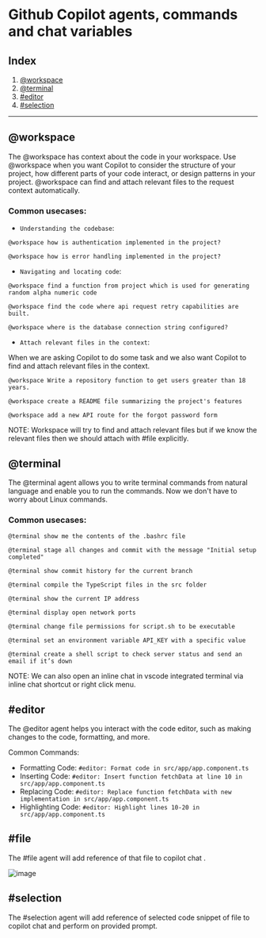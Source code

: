 # Github Copilot agents, commands and chat variables

## Index

1. [@workspace](#workspace)
2. [@terminal](#terminal)
3. [#editor](#editor)
4. [#selection](#selection)

---
## @workspace

The @workspace has context about the code in your workspace. Use @workspace when you want Copilot to consider the structure of your project, how different parts of your code interact, or design patterns in your project. @workspace can find and attach relevant files to the request context automatically.

### Common usecases:
- `Understanding the codebase`:
```
@workspace how is authentication implemented in the project?
```
```
@workspace how is error handling implemented in the project?
```

- `Navigating and locating code`:
```
@workspace find a function from project which is used for generating random alpha numeric code
```
```
@workspace find the code where api request retry capabilities are built.
```
```
@workspace where is the database connection string configured?
```

- `Attach relevant files in the context`:

When we are asking Copilot to do some task and we also want Copilot to find and attach relevant files in the context.
```
@workspace Write a repository function to get users greater than 18 years.
``` 
```
@workspace create a README file summarizing the project's features
```
```
@workspace add a new API route for the forgot password form
```
NOTE: Workspace will try to find and attach relevant files but if we know the relevant files then we should attach with #file explicitly.

## @terminal
The @terminal agent allows you to write terminal commands from natural language and enable you to run the commands. Now we don't have to worry about Linux commands.

### Common usecases:
```
@terminal show me the contents of the .bashrc file
```
```
@terminal stage all changes and commit with the message "Initial setup completed"
```
```
@terminal show commit history for the current branch
```
```
@terminal compile the TypeScript files in the src folder
```
```
@terminal show the current IP address
```
```
@terminal display open network ports
```
```
@terminal change file permissions for script.sh to be executable
```
```
@terminal set an environment variable API_KEY with a specific value
```
```
@terminal create a shell script to check server status and send an email if it’s down
```
NOTE: We can also open an inline chat in vscode integrated terminal via inline chat shortcut or right click menu.

## #editor

The @editor agent helps you interact with the code editor, such as making changes to the code, formatting, and more.

Common Commands:

- Formatting Code: `#editor: Format code in src/app/app.component.ts`
- Inserting Code: `#editor: Insert function fetchData at line 10 in src/app/app.component.ts`
- Replacing Code: `#editor: Replace function fetchData with new implementation in src/app/app.component.ts`
- Highlighting Code: `#editor: Highlight lines 10-20 in src/app/app.component.ts`

## #file

The #file agent will add reference of that file to copilot chat .

![image](https://github.com/user-attachments/assets/b5462f74-4e9a-4a62-9895-3d2ff78232e2)

## #selection

The #selection agent will add reference of selected code snippet of file to copilot chat and perform on provided prompt.
